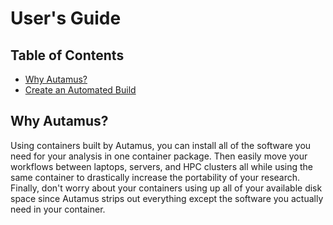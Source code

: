 # User's Guide

## Table of Contents
- [Why Autamus?](#why-autamus)
- [Create an Automated Build](user-guide/create-automated-build.md)

## Why Autamus?

Using containers built by Autamus, you can install all of the software you need for your analysis in one container package. Then easily move your workflows between laptops, servers, and HPC clusters all while using the same container to drastically increase the portability of your research. Finally, don't worry about your containers using up all of your available disk space since Autamus strips out everything except the software you actually need in your container.
